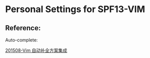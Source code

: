 # Personal Settings for SPF13-VIM

## Reference: 
Auto-complete:

[201508-Vim 自动补全方案集成](https://zhuanlan.zhihu.com/p/20158724)
